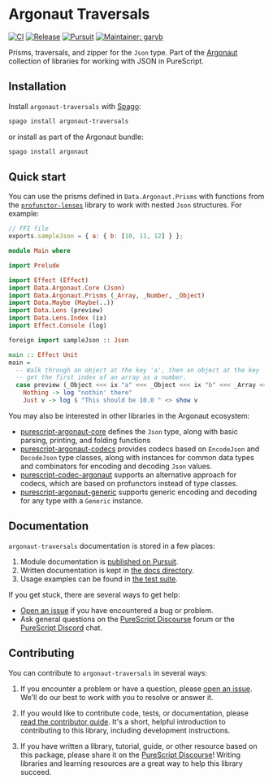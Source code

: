 # Argonaut Traversals

[![CI](https://github.com/purescript-contrib/purescript-argonaut-traversals/workflows/CI/badge.svg?branch=main)](https://github.com/purescript-contrib/purescript-argonaut-traversals/actions?query=workflow%3ACI+branch%3Amain)
[![Release](http://img.shields.io/github/release/purescript-contrib/purescript-argonaut-traversals.svg)](https://github.com/purescript-contrib/purescript-argonaut-traversals/releases)
[![Pursuit](http://pursuit.purescript.org/packages/purescript-argonaut-traversals/badge)](http://pursuit.purescript.org/packages/purescript-argonaut-traversals)
[![Maintainer: garyb](https://img.shields.io/badge/maintainer-garyb-teal.svg)](http://github.com/garyb)

Prisms, traversals, and zipper for the `Json` type. Part of the [Argonaut](https://github.com/purescript-contrib/purescript-argonaut) collection of libraries for working with JSON in PureScript.

## Installation

Install `argonaut-traversals` with [Spago](https://github.com/purescript/spago):

```sh
spago install argonaut-traversals
```

or install as part of the Argonaut bundle:

```sh
spago install argonaut
```

## Quick start

You can use the prisms defined in `Data.Argonaut.Prisms` with functions from the [`profunctor-lenses`](https://github.com/purescript-contrib/purescript-profunctor-lenses) library to work with nested `Json` structures. For example:

```js
// FFI file
exports.sampleJson = { a: { b: [10, 11, 12] } };
```

```purs
module Main where

import Prelude

import Effect (Effect)
import Data.Argonaut.Core (Json)
import Data.Argonaut.Prisms (_Array, _Number, _Object)
import Data.Maybe (Maybe(..))
import Data.Lens (preview)
import Data.Lens.Index (ix)
import Effect.Console (log)

foreign import sampleJson :: Json

main :: Effect Unit
main =
  -- Walk through an object at the key 'a', then an object at the key 'b', then
  -- get the first index of an array as a number.
  case preview (_Object <<< ix "a" <<< _Object <<< ix "b" <<< _Array <<< ix 0 <<< _Number) sampleJson of
    Nothing -> log "nothin' there"
    Just v -> log $ "This should be 10.0 " <> show v
```

You may also be interested in other libraries in the Argonaut ecosystem:

- [purescript-argonaut-core](https://github.com/purescript-contrib/purescript-argonaut-core) defines the `Json` type, along with basic parsing, printing, and folding functions
- [purescript-argonaut-codecs](https://github.com/purescript-contrib/purescript-argonaut-codecs) provides codecs based on `EncodeJson` and `DecodeJson` type classes, along with instances for common data types and combinators for encoding and decoding `Json` values.
- [purescript-codec-argonaut](https://github.com/garyb/purescript-codec-argonaut) supports an alternative approach for codecs, which are based on profunctors instead of type classes.
- [purescript-argonaut-generic](https://github.com/purescript-contrib/purescript-argonaut-generic) supports generic encoding and decoding for any type with a `Generic` instance.

## Documentation

`argonaut-traversals` documentation is stored in a few places:

1. Module documentation is [published on Pursuit](https://pursuit.purescript.org/packages/purescript-argonaut-traversals).
2. Written documentation is kept in [the docs directory](./docs).
3. Usage examples can be found in [the test suite](./test).

If you get stuck, there are several ways to get help:

- [Open an issue](https://github.com/purescript-contrib/purescript-argonaut-traversals/issues) if you have encountered a bug or problem.
- Ask general questions on the [PureScript Discourse](https://discourse.purescript.org) forum or the [PureScript Discord](https://purescript.org/chat) chat.

## Contributing

You can contribute to `argonaut-traversals` in several ways:

1. If you encounter a problem or have a question, please [open an issue](https://github.com/purescript-contrib/purescript-argonaut-traversals/issues). We'll do our best to work with you to resolve or answer it.

2. If you would like to contribute code, tests, or documentation, please [read the contributor guide](./CONTRIBUTING.md). It's a short, helpful introduction to contributing to this library, including development instructions.

3. If you have written a library, tutorial, guide, or other resource based on this package, please share it on the [PureScript Discourse](https://discourse.purescript.org)! Writing libraries and learning resources are a great way to help this library succeed.
